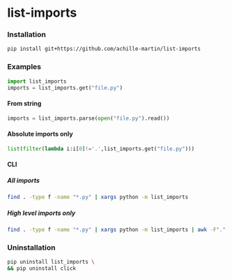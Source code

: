 # list-imports

### Installation
```bash
pip install git+https://github.com/achille-martin/list-imports
```

### Examples
```python
import list_imports
imports = list_imports.get("file.py")
```

#### From string
```python
imports = list_imports.parse(open("file.py").read())
```

#### Absolute imports only
```python
list(filter(lambda i:i[0]!='.',list_imports.get("file.py")))
```

#### CLI

##### All imports
```bash
find . -type f -name "*.py" | xargs python -m list_imports
```

##### High level imports only
```bash
find . -type f -name "*.py" | xargs python -m list_imports | awk -F"." '{print $1}'
```

### Uninstallation
```bash
pip uninstall list_imports \
&& pip uninstall click
```
